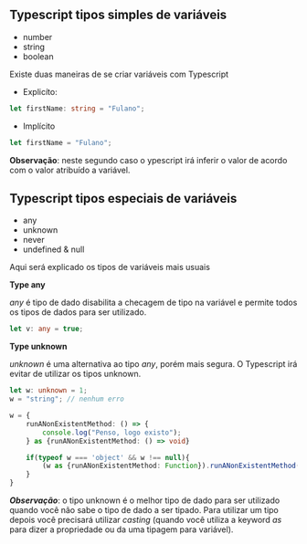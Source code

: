 ## Typescript tipos simples de variáveis
- number
- string
- boolean

Existe duas maneiras de se criar variáveis com Typescript

- Explicíto:
```typescript
let firstName: string = "Fulano";
```

- Implícito
```typescript
let firstName = "Fulano";
```
**Observação**: neste segundo caso o ypescript irá inferir o valor de acordo com o valor atribuído a variável.

## Typescript tipos especiais de variáveis
- any
- unknown
- never
- undefined & null

Aqui será explicado os tipos de variáveis mais usuais

**Type any**

*any* é tipo de dado disabilita a checagem de tipo na variável e permite todos os tipos de dados para ser utilizado.
```typescript
let v: any = true;
```

**Type unknown**

*unknown* é uma alternativa ao tipo *any*, porém mais segura. O Typescript irá evitar de utilizar os tipos unknown. 

```typescript
let w: unknown = 1;
w = "string"; // nenhum erro

w = {
    runANonExistentMethod: () => {
        console.log("Penso, logo existo");
    } as {runANonExistentMethod: () => void}

    if(typeof w === 'object' && w !== null){
        (w as {runANonExistentMethod: Function}).runANonExistentMethod();
    }
}
```

***Observação***: o tipo unknown é o melhor tipo de dado para ser utilizado quando você não sabe o tipo de dado a ser tipado. Para utilizar um tipo depois você precisará utilizar *casting* (quando você utiliza a keyword *as* para dizer a propriedade ou da uma tipagem para variável).